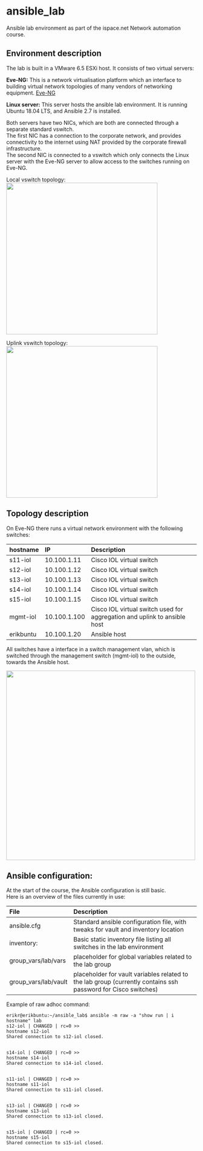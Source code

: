 # ansible_lab
Ansible lab environment as part of the ispace.net Network automation course.

Environment description
-----------------------
The lab is built in a VMware 6.5 ESXi host.
It consists of two virtual servers:

**Eve-NG:**
This is a network virtualisation platform which an interface to building virtual network topologies of many vendors of networking equipment. [Eve-NG](http://eve-ng.net/)

**Linux server:**
This server hosts the ansible lab environment. It is running Ubuntu 18.04 LTS, and Ansible 2.7 is installed. 

Both servers have two NICs, which are both are connected through a separate standard vswitch.<br>
The first NIC has a connection to the corporate network, and provides connectivity to the internet using NAT provided by the corporate firewall infrastructure.<br>
The second NIC is connected to a vswitch which only connects the Linux server with the Eve-NG server to allow access to the switches running on Eve-NG.<br>

Local vswitch topology:<br>
<img src='https://github.com/erikruiter2/ansible_lab/raw/master/doc/vswitch_local.png' width=400>

Uplink vswitch topology:<br>
<img src='https://github.com/erikruiter2/ansible_lab/raw/master/doc/vswitch_uplink.png' width=400>

Topology description
--------------------
On Eve-NG there runs a virtual network environment with the following switches:

| hostname        | IP           | Description  |
| :------------ |:-------------| :-----|
| s11-iol     | 10.100.1.11 | Cisco IOL virtual switch |
| s12-iol     | 10.100.1.12 | Cisco IOL virtual switch |
| s13-iol     | 10.100.1.13 | Cisco IOL virtual switch |
| s14-iol     | 10.100.1.14 | Cisco IOL virtual switch |
| s15-iol     | 10.100.1.15 | Cisco IOL virtual switch |
| mgmt-iol     | 10.100.1.100 | Cisco IOL virtual switch used for aggregation and uplink to ansible host|
| erikbuntu    | 10.100.1.20     | Ansible host|

All switches have a interface in a switch management vlan, which is switched through the  management switch (mgmt-iol) to the outside, towards the Ansible host.

<img src='https://github.com/erikruiter2/ansible_lab/raw/master/doc/eve-topo.png' width=500>



Ansible configuration:
----------------------
At the start of the course, the Ansible configuration is still basic.<br>
Here is an overview of the files currently in use:

| File | Description |
| :---- | :----- |
| ansible.cfg  | Standard ansible configuration file, with tweaks for vault and inventory location |
| inventory: | Basic static inventory file listing all switches in the lab environment|
| group_vars/lab/vars | placeholder for global variables related to the lab group|
| group_vars/lab/vault| placeholder for vault variables related to the lab group (currently contains ssh password for Cisco switches)|

Example of raw adhoc command:
```
erikr@erikbuntu:~/ansible_lab$ ansible -m raw -a "show run | i hostname" lab
s12-iol | CHANGED | rc=0 >>
hostname s12-iol
Shared connection to s12-iol closed.


s14-iol | CHANGED | rc=0 >>
hostname s14-iol
Shared connection to s14-iol closed.


s11-iol | CHANGED | rc=0 >>
hostname s11-iol
Shared connection to s11-iol closed.


s13-iol | CHANGED | rc=0 >>
hostname s13-iol
Shared connection to s13-iol closed.


s15-iol | CHANGED | rc=0 >>
hostname s15-iol
Shared connection to s15-iol closed.
```
